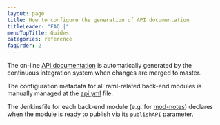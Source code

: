 ```yaml
---
layout: page
title: How to configure the generation of API documentation
titleLeader: "FAQ |"
menuTopTitle: Guides
categories: reference
faqOrder: 2
---
```


The on-line [API documentation](/reference/api/) is automatically generated by the continuous integration system when changes are merged to master.

The configuration metadata for all raml-related back-end modules is manually managed at the [api.yml](https://github.com/folio-org/folio-org.github.io/blob/master/_data/api.yml) file.

The Jenkinsfile for each back-end module (e.g. for [mod-notes](https://github.com/folio-org/mod-notes/blob/master/Jenkinsfile)) declares when the module is ready to publish via its `publishAPI` parameter.
